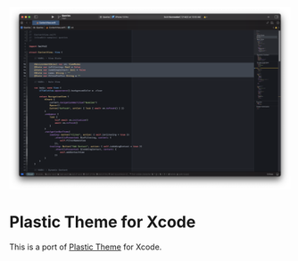 ![Xcode Plastic Theme](xcode-screenshot.png)

# Plastic Theme for Xcode
This is a port of [Plastic Theme](https://plastictheme.com) for Xcode.
